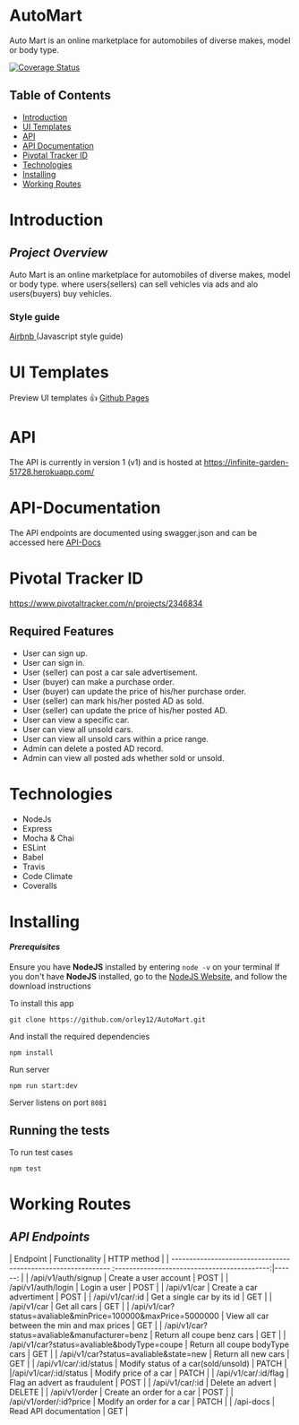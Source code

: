 # AutoMart
Auto Mart is an online marketplace for automobiles of diverse makes, model or body type.


[![Coverage Status](https://coveralls.io/repos/github/orley12/AutoMart/badge.svg?branch=develop)](https://coveralls.io/github/orley12/AutoMart?branch=develop)

## Table of Contents

- [Introduction](#introduction)
- [UI Templates](#ui-templates)
- [API](#api)
- [API Documentation](#api-documentation)
- [Pivotal Tracker ID](https://www.pivotaltracker.com/n/projects/2346834)
- [Technologies](#technologies)
- [Installing](#installing)
- [Working Routes](#working-routes)

# Introduction

## _Project Overview_

Auto Mart is an online marketplace for automobiles of diverse makes, model or body type. where users{sellers) can sell vehicles via ads and alo users(buyers) buy vehicles.

### **Style guide**

[Airbnb ](https://github.com/airbnb/javascript)(Javascript style guide)

# UI Templates

Preview UI templates :+1: [Github Pages](/)

# API

The API is currently in version 1 (v1) and is hosted at https://infinite-garden-51728.herokuapp.com/

# API-Documentation

The API endpoints are documented using swagger.json and can be accessed here [API-Docs](https://infinite-garden-51728.herokuapp.com/api-docs)

# Pivotal Tracker ID

https://www.pivotaltracker.com/n/projects/2346834

## Required Features

- User can sign up.
- User can sign in.
- User (seller) can post a car sale advertisement.
- User (buyer) can make a purchase order.
- User (buyer) can update the price of his/her purchase order.
- User (seller) can mark his/her posted AD as sold.
- User (seller) can update the price of his/her posted AD.
- User can view a specific car.
- User can view all unsold cars.
- User can view all unsold cars within a price range.
- Admin can delete a posted AD record.
- Admin can view all posted ads whether sold or unsold.

# Technologies

- NodeJs
- Express
- Mocha & Chai
- ESLint
- Babel
- Travis
- Code Climate
- Coveralls

# Installing

#### _Prerequisites_

Ensure you have **NodeJS** installed by entering `node -v` on your terminal
If you don't have **NodeJS** installed, go to the [NodeJS Website](http://nodejs.org), and follow the download instructions

To install this app

`git clone https://github.com/orley12/AutoMart.git`

And install the required dependencies

`npm install`

Run server

`npm run start:dev`

Server listens on port `8081`

## Running the tests

To run test cases

`npm test`

# Working Routes

## _API Endpoints_

| Endpoint                                                      | Functionality                          | HTTP method |
| -------------------------------------------------------------  :-------------------------------------------:|------: |
| /api/v1/auth/signup                                           | Create a user account                       | POST   |
| /api/v1/auth/login                                            | Login a user                                | POST   |
| /api/v1/car                                                   | Create a car advertiment                    | POST   |
| /api/v1/car/:id                                               | Get a single car by its id                  | GET    |
| /api/v1/car                                                   | Get all cars                                | GET    |
| /api/v1/car?status=avaliable&minPrice=100000&maxPrice=5000000 | View all car between the min and max prices | GET    |
| /api/v1/car?status=avaliable&manufacturer=benz                | Return all coupe benz cars                  | GET    |
| /api/v1/car?status=avaliable&bodyType=coupe                   | Return all coupe bodyType cars              | GET    |
| /api/v1/car?status=avaliable&state=new                        | Return all new cars                         | GET    |
| /api/v1/car/:id/status                                        | Modify status of a car(sold/unsold)         | PATCH  |           |/api/v1/car/:id/status                                         | Modify price of a car                       | PATCH  |
| /api/v1/car/:id/flag                                          | Flag an advert as fraudulent                | POST   |
| /api/v1/car/:id                                               | Delete an advert                            | DELETE |
| /api/v1/order                                                 | Create an order for a car                   | POST   |
| /api/v1/order/:id?price                                       | Modify an order for a car                   | PATCH  |
| /api-docs                                                     | Read API documentation                      | GET    |
